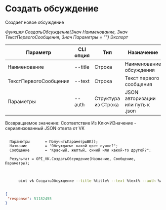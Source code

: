 ﻿---
sidebar_position: 1
---

# Создать обсуждение
 Создает новое обсуждение


*Функция СоздатьОбсуждение(Знач Наименование, Знач ТекстПервогоСообщения, Знач Параметры = "") Экспорт*

  | Параметр | CLI опция | Тип | Назначение |
  |-|-|-|-|
  | Наименование | --title | Строка | Наименование обсуждения |
  | ТекстПервогоСообщения | --text | Строка | Текст первого сообщения |
  | Параметры | --auth | Структура из Строка | JSON авторизации или путь к .json |

  
  Возвращаемое значение:   Соответствие Из КлючИЗначение - сериализованный JSON ответа от VK

```bsl title="Пример кода"
	
  Параметры       = ПолучитьПараметрыВК();
  Название        = "Обсуждаем: какой цвет лучше?";
  Сообщение       = "Красный, желтый, синий или какой-то другой?";
  
  Результат = OPI_VK.СоздатьОбсуждение(Название, Сообщение, Параметры);
	
```

```sh title="Пример команды CLI"
    
      oint vk СоздатьОбсуждение --title %title% --text %text% --auth %auth%


```


```json title="Результат"

{
 "response": 51182455
}

```
